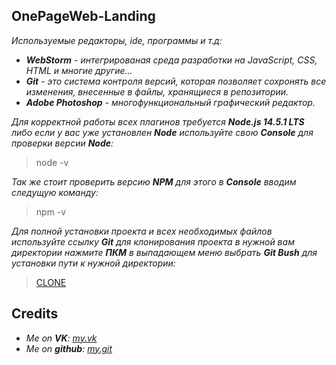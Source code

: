 **__OnePageWeb-Landing__**
---
*Используемые редакторы, ide, программы и т.д:*
* *__WebStorm__ - интегрированая среда разработки на JavaScript, CSS, HTML и многие другие...*
* *__Git__ - это система контроля версий, которая позволяет сохронять все изменения, внесенные в файлы, хранящиеся в репозитории.*
* *__Adobe Photoshop__ - многофункциональный графический редактор.*

*Для корректной работы всех плагинов требуется __Node.js 14.5.1 LTS__ либо если у вас уже установлен __Node__ используйте свою __Console__ для проверки версии __Node__:*
> node -v

*Так же стоит проверить версию __NPM__ для этого в __Console__ вводим следущую команду:* 
> npm -v 

*Для полной установки проекта и всех необходимых файлов используйте ссылку __Git__ для клонирования проекта в нужной вам директории нажмите __ПКМ__ в выпадающем меню выбрать __Git Bush__ для установки пути к нужной директории:*
> [CLONE](https://github.com/nevermore-base/OnePageWeb-landing.git)

**__Credits__**
---
* *Me on __VK__: [my.vk](https://vk.com/brazzz3rs)*
* *Me on __github__: [my.git](https://github.com/nevermore-base)*
         
